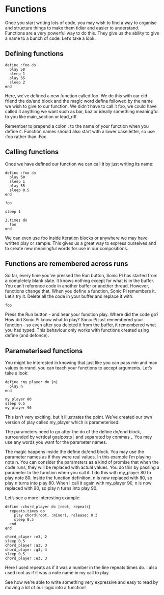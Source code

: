 # Functions 

Once you start writing lots of code, you may wish to find a way to organise and structure things to make them tidier and easier to understand. Functions are a very powerful way to do this. They give us the ability to give a name to a bunch of code. Let’s take a look. 

## Defining functions 

```
define :foo do
  play 50
  sleep 1
  play 55
  sleep 2
end
```
 
Here, we’ve defined a new function called foo. We do this with our old friend the do/end block and the magic word define followed by the name we wish to give to our function. We didn’t have to call it foo, we could have called it anything we want such as bar, baz or ideally something meaningful to you like main_section or lead_riff. 

Remember to prepend a colon : to the name of your function when you define it. Function names should also start with a lower case letter, so use :foo rather than :Foo. 

## Calling functions 

Once we have defined our function we can call it by just writing its name: 

```
define :foo do
  play 50
  sleep 1
  play 55
  sleep 0.5
end

foo

sleep 1

2.times do
  foo
end
```
 
We can even use foo inside iteration blocks or anywhere we may have written play or sample. This gives us a great way to express ourselves and to create new meaningful words for use in our compositions. 

## Functions are remembered across runs 

So far, every time you’ve pressed the Run button, Sonic Pi has started from a completely blank slate. It knows nothing except for what is in the buffer. You can’t reference code in another buffer or another thread. However, functions change that. When you define a function, Sonic Pi remembers it. Let’s try it. Delete all the code in your buffer and replace it with: 

```
foo
```
 
Press the Run button - and hear your function play. Where did the code go? How did Sonic Pi know what to play? Sonic Pi just remembered your function - so even after you deleted it from the buffer, it remembered what you had typed. This behaviour only works with functions created using define (and defonce). 

## Parameterised functions 

You might be interested in knowing that just like you can pass min and max values to rrand, you can teach your functions to accept arguments. Let’s take a look: 

```
define :my_player do |n|
  play n
end

my_player 80
sleep 0.5
my_player 90 
```

This isn’t very exciting, but it illustrates the point. We’ve created our own version of play called my_player which is parameterised. 

The parameters need to go after the do of the define do/end block, surrounded by vertical goalposts | and separated by commas ,. You may use any words you want for the parameter names. 

The magic happens inside the define do/end block. You may use the parameter names as if they were real values. In this example I’m playing note n. You can consider the parameters as a kind of promise that when the code runs, they will be replaced with actual values. You do this by passing a parameter to the function when you call it. I do this with my_player 80 to play note 80. Inside the function definition, n is now replaced with 80, so play n turns into play 80. When I call it again with my_player 90, n is now replaced with 90, so play n turns into play 90. 

Let’s see a more interesting example: 

```
define :chord_player do |root, repeats| 
  repeats.times do
    play chord(root, :minor), release: 0.3
    sleep 0.5
  end
end

chord_player :e3, 2
sleep 0.5
chord_player :a3, 3
chord_player :g3, 4
sleep 0.5
chord_player :e3, 3 
```

Here I used repeats as if it was a number in the line repeats.times do. I also used root as if it was a note name in my call to play. 

See how we’re able to write something very expressive and easy to read by moving a lot of our logic into a function!
